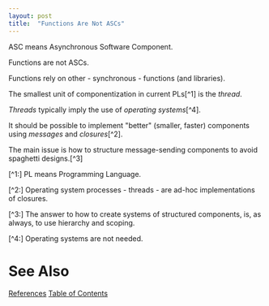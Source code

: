 ```yaml
---
layout: post
title:  "Functions Are Not ASCs"
---
```


ASC means Asynchronous Software Component.

Functions are not ASCs.

Functions rely on other - synchronous - functions (and libraries).

The smallest unit of componentization in current PLs[^1] is the _thread_.

_Threads_ typically imply the use of _operating systems_[^4].

It should be possible to implement "better" (smaller, faster) components using _messages_ and _closures_[^2].

The main issue is how to structure message-sending components to avoid spaghetti designs.[^3]

[^1:] PL means Programming Language.

[^2:] Operating system processes - threads - are ad-hoc implementations of closures.

[^3:] The answer to how to create systems of structured components, is, as always, to use hierarchy and scoping.

[^4:] Operating systems are not needed.
# See Also

[References](https://guitarvydas.github.io/2021/01/14/References.html)
[Table of Contents](https://guitarvydas.github.io/2021/05/14/Table-Of-Contents.html)

<script src="https://utteranc.es/client.js" 
        repo="guitarvydas/guitarvydas.github.io" 
        issue-term="pathname" 
        theme="github-light" 
        crossorigin="anonymous" 
        async> 
</script> 
